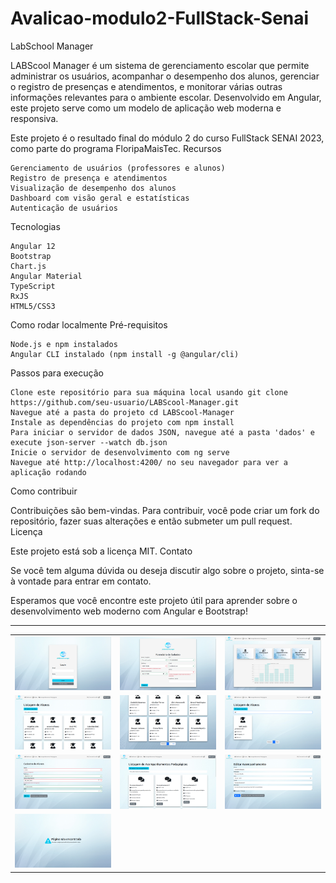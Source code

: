 # Avalicao-modulo2-FullStack-Senai


LabSchool Manager

LABScool Manager é um sistema de gerenciamento escolar que permite administrar os usuários, acompanhar o desempenho dos alunos, gerenciar o registro de presenças e atendimentos, e monitorar várias outras informações relevantes para o ambiente escolar. Desenvolvido em Angular, este projeto serve como um modelo de aplicação web moderna e responsiva.

Este projeto é o resultado final do módulo 2 do curso FullStack SENAI 2023, como parte do programa FloripaMaisTec.
Recursos

    Gerenciamento de usuários (professores e alunos)
    Registro de presença e atendimentos
    Visualização de desempenho dos alunos
    Dashboard com visão geral e estatísticas
    Autenticação de usuários

Tecnologias

    Angular 12
    Bootstrap
    Chart.js
    Angular Material
    TypeScript
    RxJS
    HTML5/CSS3

Como rodar localmente
Pré-requisitos

    Node.js e npm instalados
    Angular CLI instalado (npm install -g @angular/cli)

Passos para execução

    Clone este repositório para sua máquina local usando git clone https://github.com/seu-usuario/LABScool-Manager.git
    Navegue até a pasta do projeto cd LABScool-Manager
    Instale as dependências do projeto com npm install
    Para iniciar o servidor de dados JSON, navegue até a pasta 'dados' e execute json-server --watch db.json
    Inicie o servidor de desenvolvimento com ng serve
    Navegue até http://localhost:4200/ no seu navegador para ver a aplicação rodando

Como contribuir

Contribuições são bem-vindas. Para contribuir, você pode criar um fork do repositório, fazer suas alterações e então submeter um pull request.
Licença

Este projeto está sob a licença MIT.
Contato

Se você tem alguma dúvida ou deseja discutir algo sobre o projeto, sinta-se à vontade para entrar em contato.

Esperamos que você encontre este projeto útil para aprender sobre o desenvolvimento web moderno com Angular e Bootstrap!
 

----------------------------------------------------------------------

| | | |
|:---:|:---:|:---:|
| ![](/LABSchool_Manager/src//assets//img/layout-1.png) | ![](/LABSchool_Manager/src//assets//img/layout-2.png) | ![](/LABSchool_Manager/src//assets//img/layout-3.png) |
| ![](/LABSchool_Manager/src//assets//img/layout-4.png) | ![](/LABSchool_Manager/src//assets//img/layout-5.png) | ![](/LABSchool_Manager/src//assets//img/layout-6.png) |
| ![](/LABSchool_Manager/src//assets//img/layout-7.png) | ![](/LABSchool_Manager/src//assets//img/layout-8.png) | ![](/LABSchool_Manager/src//assets//img/layout-9.png) |
| ![](/LABSchool_Manager/src//assets//img/layout-10.png) | | |



